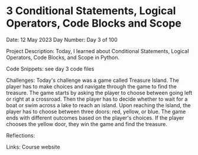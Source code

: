 # 3 Conditional Statements, Logical Operators, Code Blocks and Scope
Date: 12 May 2023
Day Number: Day 3 of 100

Project Description:
Today, I learned about Conditional Statements, Logical Operators, Code Blocks, and Scope in Python. 

Code Snippets:
see day 3 code files 

Challenges:
Today's challenge was a game called Treasure Island. The player has to make choices and navigate through the game to find the treasure. The game starts by asking the player to choose between going left or right at a crossroad. Then the player has to decide whether to wait for a boat or swim across a lake to reach an island. Upon reaching the island, the player has to choose between three doors: red, yellow, or blue. The game ends with different outcomes based on the player's choices. If the player chooses the yellow door, they win the game and find the treasure.

Reflections:


Links:
Course website 
